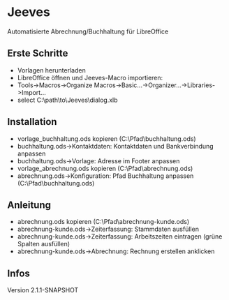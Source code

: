 # Jeeves
Automatisierte Abrechnung/Buchhaltung für LibreOffice

## Erste Schritte
- Vorlagen herunterladen
- LibreOffice öffnen und Jeeves-Macro importieren:
 - Tools->Macros->Organize Macros->Basic...->Organizer...->Libraries->Import...
 - select C:\path\to\Jeeves\dialog.xlb

## Installation
- vorlage_buchhaltung.ods kopieren (C:\Pfad\buchhaltung.ods)
- buchhaltung.ods->Kontaktdaten: Kontaktdaten und Bankverbindung anpassen
- buchhaltung.ods->Vorlage: Adresse im Footer anpassen
- vorlage_abrechnung.ods kopieren (C:\Pfad\abrechnung.ods)
- abrechnung.ods->Konfiguration: Pfad Buchhaltung anpassen (C:\Pfad\buchhaltung.ods)

## Anleitung
- abrechnung.ods kopieren (C:\Pfad\abrechnung-kunde.ods)
- abrechnung-kunde.ods->Zeiterfassung: Stammdaten ausfüllen
- abrechnung-kunde.ods->Zeiterfassung: Arbeitszeiten eintragen (grüne Spalten ausfüllen)
- abrechnung-kunde.ods->Abrechnung: Rechnung erstellen anklicken

## Infos
Version 2.1.1-SNAPSHOT
